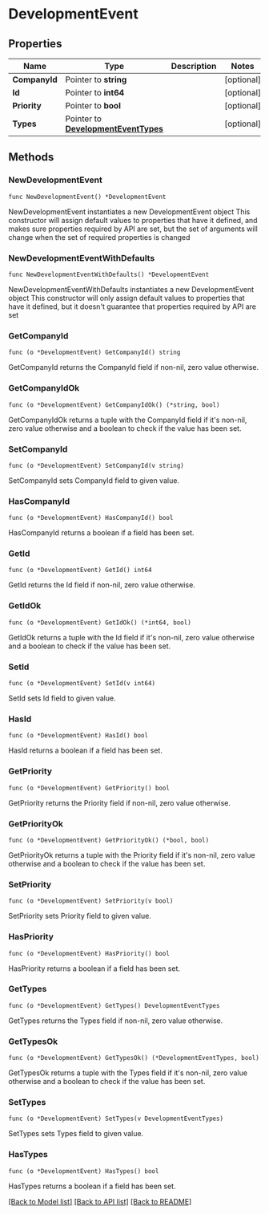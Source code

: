 # DevelopmentEvent

## Properties

Name | Type | Description | Notes
------------ | ------------- | ------------- | -------------
**CompanyId** | Pointer to **string** |  | [optional] 
**Id** | Pointer to **int64** |  | [optional] 
**Priority** | Pointer to **bool** |  | [optional] 
**Types** | Pointer to [**DevelopmentEventTypes**](developmentEvent_types.md) |  | [optional] 

## Methods

### NewDevelopmentEvent

`func NewDevelopmentEvent() *DevelopmentEvent`

NewDevelopmentEvent instantiates a new DevelopmentEvent object
This constructor will assign default values to properties that have it defined,
and makes sure properties required by API are set, but the set of arguments
will change when the set of required properties is changed

### NewDevelopmentEventWithDefaults

`func NewDevelopmentEventWithDefaults() *DevelopmentEvent`

NewDevelopmentEventWithDefaults instantiates a new DevelopmentEvent object
This constructor will only assign default values to properties that have it defined,
but it doesn't guarantee that properties required by API are set

### GetCompanyId

`func (o *DevelopmentEvent) GetCompanyId() string`

GetCompanyId returns the CompanyId field if non-nil, zero value otherwise.

### GetCompanyIdOk

`func (o *DevelopmentEvent) GetCompanyIdOk() (*string, bool)`

GetCompanyIdOk returns a tuple with the CompanyId field if it's non-nil, zero value otherwise
and a boolean to check if the value has been set.

### SetCompanyId

`func (o *DevelopmentEvent) SetCompanyId(v string)`

SetCompanyId sets CompanyId field to given value.

### HasCompanyId

`func (o *DevelopmentEvent) HasCompanyId() bool`

HasCompanyId returns a boolean if a field has been set.

### GetId

`func (o *DevelopmentEvent) GetId() int64`

GetId returns the Id field if non-nil, zero value otherwise.

### GetIdOk

`func (o *DevelopmentEvent) GetIdOk() (*int64, bool)`

GetIdOk returns a tuple with the Id field if it's non-nil, zero value otherwise
and a boolean to check if the value has been set.

### SetId

`func (o *DevelopmentEvent) SetId(v int64)`

SetId sets Id field to given value.

### HasId

`func (o *DevelopmentEvent) HasId() bool`

HasId returns a boolean if a field has been set.

### GetPriority

`func (o *DevelopmentEvent) GetPriority() bool`

GetPriority returns the Priority field if non-nil, zero value otherwise.

### GetPriorityOk

`func (o *DevelopmentEvent) GetPriorityOk() (*bool, bool)`

GetPriorityOk returns a tuple with the Priority field if it's non-nil, zero value otherwise
and a boolean to check if the value has been set.

### SetPriority

`func (o *DevelopmentEvent) SetPriority(v bool)`

SetPriority sets Priority field to given value.

### HasPriority

`func (o *DevelopmentEvent) HasPriority() bool`

HasPriority returns a boolean if a field has been set.

### GetTypes

`func (o *DevelopmentEvent) GetTypes() DevelopmentEventTypes`

GetTypes returns the Types field if non-nil, zero value otherwise.

### GetTypesOk

`func (o *DevelopmentEvent) GetTypesOk() (*DevelopmentEventTypes, bool)`

GetTypesOk returns a tuple with the Types field if it's non-nil, zero value otherwise
and a boolean to check if the value has been set.

### SetTypes

`func (o *DevelopmentEvent) SetTypes(v DevelopmentEventTypes)`

SetTypes sets Types field to given value.

### HasTypes

`func (o *DevelopmentEvent) HasTypes() bool`

HasTypes returns a boolean if a field has been set.


[[Back to Model list]](../README.md#documentation-for-models) [[Back to API list]](../README.md#documentation-for-api-endpoints) [[Back to README]](../README.md)


